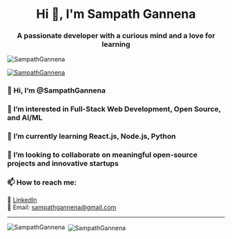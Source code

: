<h1 align="center">Hi 👋, I'm Sampath Gannena</h1>
<h3 align="center">A passionate developer with a curious mind and a love for learning</h3>

<p align="left"> <img src="https://komarev.com/ghpvc/?username=SampathGannena&label=Profile%20views&color=0e75b6&style=flat" alt="SampathGannena" /> </p>

<p align="left"> <a href="https://github.com/ryo-ma/github-profile-trophy"><img src="https://github-profile-trophy.vercel.app/?username=SampathGannena" alt="SampathGannena" /></a> </p>

### 👋 Hi, I’m @SampathGannena  
### 👀 I’m interested in Full-Stack Web Development, Open Source, and AI/ML  
### 🌱 I’m currently learning React.js, Node.js,  Python 
### 💞 I’m looking to collaborate on meaningful open-source projects and innovative startups  
### 📫 How to reach me:  
🔗 [LinkedIn](https://www.linkedin.com/in/sampath-gannena-4626b8288)  
📧 Email: sampathgannena@gmail.com

---

<p><img align="left" src="https://github-readme-stats.vercel.app/api/top-langs?username=SampathGannena&show_icons=true&locale=en&layout=compact" alt="SampathGannena" /></p>

<p>&nbsp;<img align="center" src="https://github-readme-stats.vercel.app/api?username=SampathGannena&show_icons=true&locale=en" alt="SampathGannena" /></p>
